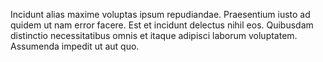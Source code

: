 Incidunt alias maxime voluptas ipsum repudiandae. Praesentium iusto ad quidem ut nam error facere. Est et incidunt delectus nihil eos. Quibusdam distinctio necessitatibus omnis et itaque adipisci laborum voluptatem. Assumenda impedit ut aut quo.